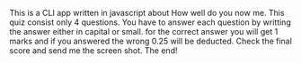 This is a CLI app written in javascript about How well do you now me. 
This quiz consist only 4 questions. 
You have to answer each question by writting the answer either in capital or small. 
for the correct answer you will get 1 marks and if you answered the wrong 0.25 will be deducted. 
Check the final score and send me the screen shot. 
The end!